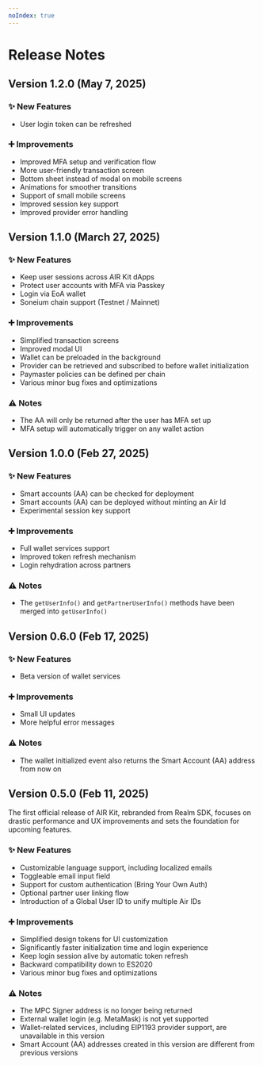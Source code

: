 ```yaml
---
noIndex: true
---
```


# Release Notes

## **Version 1.2.0 (May 7, 2025)**

### ✨ **New Features**

* User login token can be refreshed

### ➕ **Improvements**

* Improved MFA setup and verification flow
* More user-friendly transaction screen
* Bottom sheet instead of modal on mobile screens
* Animations for smoother transitions
* Support of small mobile screens
* Improved session key support
* Improved provider error handling



## **Version 1.1.0 (March 27, 2025)**

### ✨ **New Features**

* Keep user sessions across AIR Kit dApps
* Protect user accounts with MFA via Passkey
* Login via EoA wallet
* Soneium chain support (Testnet / Mainnet)

### ➕ **Improvements**

* Simplified transaction screens
* Improved modal UI
* Wallet can be preloaded in the background
* Provider can be retrieved and subscribed to before wallet initialization
* Paymaster policies can be defined per chain
* Various minor bug fixes and optimizations

### **⚠️ Notes**

* The AA will only be returned after the user has MFA set up
* MFA setup will automatically trigger on any wallet action



## **Version 1.0.0 (Feb 27, 2025)**

### ✨ **New Features**

* Smart accounts (AA) can be checked for deployment
* Smart accounts (AA) can be deployed without minting an Air Id
* Experimental session key support

### ➕ **Improvements**

* Full wallet services support
* Improved token refresh mechanism
* Login rehydration across partners

### **⚠️ Notes**

* The `getUserInfo()` and `getPartnerUserInfo()` methods have been merged into `getUserInfo()`



## **Version 0.6.0 (Feb 17, 2025)**

### ✨ **New Features**

* Beta version of wallet services

### ➕ **Improvements**

* Small UI updates
* More helpful error messages

### **⚠️ Notes**

* The wallet initialized event also returns the Smart Account (AA) address from now on



## **Version 0.5.0 (Feb 11, 2025)**

The first official release of AIR Kit, rebranded from Realm SDK, focuses on drastic performance and UX improvements and sets the foundation for upcoming features.

### ✨ **New Features**

* Customizable language support, including localized emails
* Toggleable email input field
* Support for custom authentication (Bring Your Own Auth)
* Optional partner user linking flow
* Introduction of a Global User ID to unify multiple Air IDs

### ➕ **Improvements**

* Simplified design tokens for UI customization
* Significantly faster initialization time and login experience
* Keep login session alive by automatic token refresh
* Backward compatibility down to ES2020
* Various minor bug fixes and optimizations

### **⚠️ Notes**

* The MPC Signer address is no longer being returned
* External wallet login (e.g. MetaMask) is not yet supported
* Wallet-related services, including EIP1193 provider support, are unavailable in this version
* Smart Account (AA) addresses created in this version are different from previous versions



